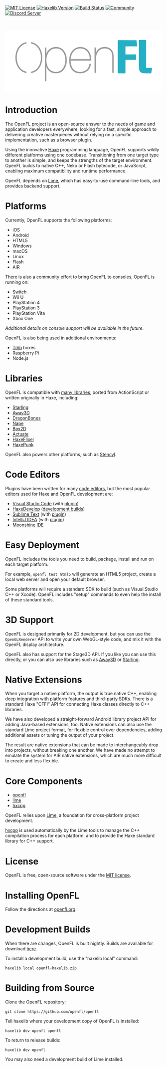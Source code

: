 [![MIT License](https://img.shields.io/badge/license-MIT-blue.svg?style=flat)](LICENSE.md) [![Haxelib Version](https://img.shields.io/github/tag/openfl/openfl.svg?style=flat&label=haxelib&color=df7900)](https://lib.haxe.org/p/openfl) [![Build Status](https://img.shields.io/github/actions/workflow/status/openfl/openfl/main.yml?branch=develop)](https://github.com/openfl/openfl/actions) [![Community](https://img.shields.io/discourse/posts?color=24afc4&server=https%3A%2F%2Fcommunity.openfl.org&label=community)](https://community.openfl.org) [![Discord Server](https://img.shields.io/discord/415681294446493696.svg?color=7289da)](https://discordapp.com/invite/tDgq8EE)


<br />
<p align="center"><img src="assets/openfl.png"/></p>


Introduction
============

The OpenFL project is an open-source answer to the needs of game and application developers everywhere, looking for a fast, simple approach to delivering creative masterpieces without relying on a specific implementation, such as a browser plugin.

Using the innovative [Haxe](https://haxe.org/) programming language, OpenFL supports wildly different platforms using one codebase. Transitioning from one target type to another is simple, and keeps the strengths of the target environment. OpenFL builds to native C++, Neko or Flash bytecode, or JavaScript, enabling maximum compatibility and runtime performance.

OpenFL depends on [Lime](https://lime.openfl.org), which has easy-to-use command-line tools, and provides backend support.


Platforms
=========

Currently, OpenFL supports the following platforms:

 * iOS
 * Android
 * HTML5
 * Windows
 * macOS
 * Linux
 * Flash
 * AIR

There is also a community effort to bring OpenFL to consoles, OpenFL is running on:

 * Switch
 * Wii U
 * PlayStation 4
 * PlayStation 3
 * PlayStation Vita
 * Xbox One

_Additional details on console support will be available in the future._

OpenFL is also being used in additional environments:

 * [TiVo](http://www.tivo.com) boxes
 * Raspberry Pi
 * Node.js


Libraries
=========

OpenFL is compatible with [many libraries](https://lib.haxe.org/all), ported from ActionScript or written originally in Haxe, including:

 * [Starling](https://github.com/openfl/starling)
 * [Away3D](https://github.com/openfl/away3d)
 * [DragonBones](https://github.com/openfl/dragonbones)
 * [Nape](https://github.com/deltaluca/nape)
 * [Box2D](https://github.com/jgranick/Box2D)
 * [Actuate](https://github.com/jgranick/Actuate)
 * [HaxeFlixel](https://github.com/haxeflixel/flixel)
 * [HaxePunk](https://github.com/HaxePunk/HaxePunk)

OpenFL also powers other platforms, such as [Stencyl](https://www.stencyl.com/).


Code Editors
============

Plugins have been written for many [code editors](https://haxe.org/documentation/introduction/editors-and-ides.html), but the most popular editors used for Haxe and OpenFL development are:

 * [Visual Studio Code](https://code.visualstudio.com/) (with [plugin](https://marketplace.visualstudio.com/items?itemName=openfl.lime-vscode-extension))
 * [HaxeDevelop](https://github.com/HaxeFoundation/haxedevelop.org) ([development builds](https://flashdevelop.org/downloads/builds/))
 * [Sublime Text](https://www.sublimetext.com) (with [plugin](https://github.com/clemos/haxe-sublime-bundle))
 * [IntelliJ IDEA](https://www.jetbrains.com/idea/) (with [plugin](https://plugins.jetbrains.com/plugin/6873-haxe-toolkit-support))
 * [Moonshine IDE](https://moonshine-ide.com/)

Easy Deployment
===============

OpenFL includes the tools you need to build, package, install and run on each target platform.

For example, `openfl test html5` will generate an HTML5 project, create a local web server and open your default browser.

Some platforms will require a standard SDK to build (such as Visual Studio C++ or Xcode). OpenFL includes "setup" commands to even help the install of these standard tools.


3D Support
==========

OpenFL is designed primarily for 2D development, but you can use the `OpenGLRenderer` API to write your own WebGL-style code, and mix it with the OpenFL display architecture.

OpenFL also has support for the Stage3D API. If you like you can use this directly, or you can also use libraries such as [Away3D](https://github.com/away3d/away3d-core-openfl/) or [Starling](https://github.com/openfl/starling).


Native Extensions
=================

When you target a native platform, the output is true native C++, enabling deep integration with platform features and third-party SDKs. There is a standard Haxe "CFFI" API for connecting Haxe classes directly to C++ libraries.

We have also developed a straight-forward Android library project API for adding Java-based extensions, too. Native extensions can also use the standard Lime project format, for flexible control over dependencies, adding additional assets or tuning the output of your project.

The result are native extensions that can be made to interchangeably drop into projects, without breaking one another. We have made no attempt to emulate the system for AIR native extensions, which are much more difficult to create and less flexible.


Core Components
===============

 * [openfl](https://github.com/openfl/openfl)
 * [lime](https://github.com/openfl/lime)
 * [hxcpp](https://github.com/HaxeFoundation/hxcpp)

OpenFL relies upon [Lime](https://lime.openfl.org), a foundation for cross-platform project development.

[hxcpp](https://github.com/HaxeFoundation/hxcpp) is used automatically by the Lime tools to manage the C++ compilation process for each platform, and to provide the Haxe standard library for C++ support.


License
=======

OpenFL is free, open-source software under the [MIT license](LICENSE.md).


Installing OpenFL
=================

Follow the directions at [openfl.org](https://www.openfl.org/download).


Development Builds
==================

When there are changes, OpenFL is built nightly. Builds are available for download [here](https://github.com/openfl/openfl/actions?query=branch%3Adevelop+is%3Asuccess).

To install a development build, use the "haxelib local" command:

    haxelib local openfl-haxelib.zip


Building from Source
====================

Clone the OpenFL repository:

    git clone https://github.com/openfl/openfl

Tell haxelib where your development copy of OpenFL is installed:

    haxelib dev openfl openfl

To return to release builds:

    haxelib dev openfl

You may also need a development build of Lime installed.
